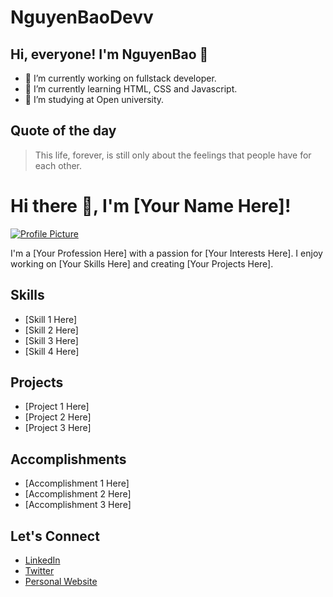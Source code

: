 # NguyenBaoDevv
## Hi, everyone! I'm NguyenBao 👋

* 🔭 I’m currently working on fullstack developer.
* 🌱 I’m currently learning HTML, CSS and Javascript.
* 🤔 I’m studying at Open university.

## Quote of the day
> This life, forever, is still only about the feelings that people have for each other.

# Hi there 👋, I'm [Your Name Here]!

[![Profile Picture](https://github.com/your-username.png)](https://github.com/your-username)

I'm a [Your Profession Here] with a passion for [Your Interests Here]. I enjoy working on [Your Skills Here] and creating [Your Projects Here].

## Skills
- [Skill 1 Here]
- [Skill 2 Here]
- [Skill 3 Here]
- [Skill 4 Here]

## Projects
- [Project 1 Here]
- [Project 2 Here]
- [Project 3 Here]

## Accomplishments
- [Accomplishment 1 Here]
- [Accomplishment 2 Here]
- [Accomplishment 3 Here]

## Let's Connect
- [LinkedIn](https://www.linkedin.com/in/your-username/)
- [Twitter](https://twitter.com/your-username/)
- [Personal Website](https://your-username.com/)
